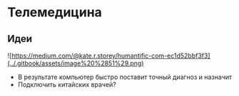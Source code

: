 # Телемедицина

## Идеи

![https://medium.com/@kate.r.storey/humantific-com-ec1d52bbf3f3](../.gitbook/assets/image%20%2851%29.png)

* В результате компьютер быстро поставит точный диагноз и назначит
* Подключить китайских врачей?

